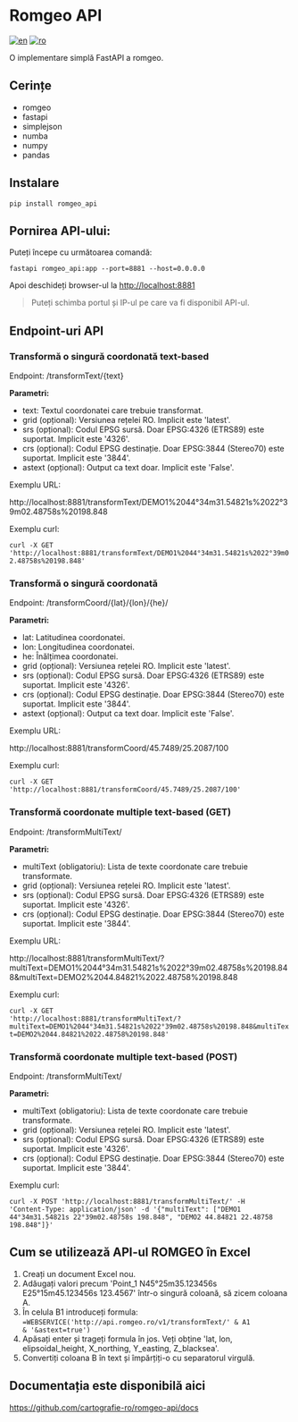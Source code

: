 # Romgeo API

[![en](https://img.shields.io/badge/lang-en-red.svg)](https://github.com/cartografie-ro/romgeo-api/blob/main/README.md)
[![ro](https://img.shields.io/badge/lang-ro-green.svg)](https://github.com/cartografie-ro/romgeo-api/blob/main/README.ro.md)

O implementare simplă FastAPI a romgeo.

## Cerințe
 - romgeo
 - fastapi
 - simplejson
 - numba
 - numpy
 - pandas

## Instalare

<code>pip install romgeo_api</code>

## Pornirea API-ului:

Puteți începe cu următoarea comandă:

<code>fastapi romgeo_api:app --port=8881 --host=0.0.0.0</code>

Apoi deschideți browser-ul la <http://localhost:8881>

>Puteți schimba portul și IP-ul pe care va fi disponibil API-ul.

## Endpoint-uri API

### Transformă o singură coordonată text-based

Endpoint: /transformText/{text}

**Parametri:**
- text: Textul coordonatei care trebuie transformat.
- grid (opțional): Versiunea rețelei RO. Implicit este 'latest'.
- srs (opțional): Codul EPSG sursă. Doar EPSG:4326 (ETRS89) este suportat. Implicit este '4326'.
- crs (opțional): Codul EPSG destinație. Doar EPSG:3844 (Stereo70) este suportat. Implicit este '3844'.
- astext (opțional): Output ca text doar. Implicit este 'False'.

Exemplu URL: 

http\://localhost:8881/transformText/DEMO1%2044°34m31.54821s%2022°39m02.48758s%20198.848

Exemplu curl:

<code>curl -X GET 'http\://localhost:8881/transformText/DEMO1%2044°34m31.54821s%2022°39m02.48758s%20198.848'</code>

### Transformă o singură coordonată

Endpoint: /transformCoord/{lat}/{lon}/{he}/

**Parametri:**
- lat: Latitudinea coordonatei.
- lon: Longitudinea coordonatei.
- he: Înălțimea coordonatei.
- grid (opțional): Versiunea rețelei RO. Implicit este 'latest'.
- srs (opțional): Codul EPSG sursă. Doar EPSG:4326 (ETRS89) este suportat. Implicit este '4326'.
- crs (opțional): Codul EPSG destinație. Doar EPSG:3844 (Stereo70) este suportat. Implicit este '3844'.
- astext (opțional): Output ca text doar. Implicit este 'False'.

Exemplu URL: 

http\://localhost:8881/transformCoord/45.7489/25.2087/100

Exemplu curl:

<code>curl -X GET 'http\://localhost:8881/transformCoord/45.7489/25.2087/100'</code>

### Transformă coordonate multiple text-based (GET)

Endpoint: /transformMultiText/

**Parametri:**
- multiText (obligatoriu): Lista de texte coordonate care trebuie transformate.
- grid (opțional): Versiunea rețelei RO. Implicit este 'latest'.
- srs (opțional): Codul EPSG sursă. Doar EPSG:4326 (ETRS89) este suportat. Implicit este '4326'.
- crs (opțional): Codul EPSG destinație. Doar EPSG:3844 (Stereo70) este suportat. Implicit este '3844'.

Exemplu URL: 

http\://localhost:8881/transformMultiText/?multiText=DEMO1%2044°34m31.54821s%2022°39m02.48758s%20198.848&multiText=DEMO2%2044.84821%2022.48758%20198.848

Exemplu curl:

<code>curl -X GET 'http\://localhost:8881/transformMultiText/?multiText=DEMO1%2044°34m31.54821s%2022°39m02.48758s%20198.848&multiText=DEMO2%2044.84821%2022.48758%20198.848'</code>

### Transformă coordonate multiple text-based (POST)

Endpoint: /transformMultiText/

**Parametri:**
- multiText (obligatoriu): Lista de texte coordonate care trebuie transformate.
- grid (opțional): Versiunea rețelei RO. Implicit este 'latest'.
- srs (opțional): Codul EPSG sursă. Doar EPSG:4326 (ETRS89) este suportat. Implicit este '4326'.
- crs (opțional): Codul EPSG destinație. Doar EPSG:3844 (Stereo70) este suportat. Implicit este '3844'.

Exemplu curl:

<code>curl -X POST 'http\://localhost:8881/transformMultiText/' -H 'Content-Type: application/json' -d '{"multiText": ["DEMO1 44°34m31.54821s 22°39m02.48758s 198.848", "DEMO2 44.84821 22.48758 198.848"]}'</code>

## Cum se utilizează API-ul ROMGEO în Excel

1. Creați un document Excel nou.
2. Adăugați valori precum 'Point_1 N45°25m35.123456s E25°15m45.123456s 123.4567' într-o singură coloană, să zicem coloana A.
3. În celula B1 introduceți formula:
   <code>=WEBSERVICE('http\://api.romgeo.ro/v1/transformText/' & A1 & '&astext=true')</code>
4. Apăsați enter și trageți formula în jos. Veți obține 'lat, lon, elipsoidal_height, X_northing, Y_easting, Z_blacksea'.
5. Convertiți coloana B în text și împărțiți-o cu separatorul virgulă.

## Documentația este disponibilă aici

<https://github.com/cartografie-ro/romgeo-api/docs>
